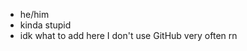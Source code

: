 * he/him
* kinda stupid
* idk what to add here I don't use GitHub very often rn
<!---
rech2020/rech2020 is a ✨ special ✨ repository because its `README.md` (this file) appears on your GitHub profile.
You can click the Preview link to take a look at your changes.
--->
